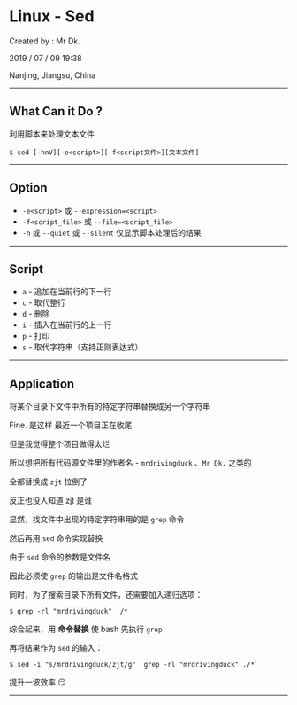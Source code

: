# Linux - Sed

Created by : Mr Dk.

2019 / 07 / 09 19:38

Nanjing, Jiangsu, China

---

## What Can it Do ?

利用脚本来处理文本文件

```console
$ sed [-hnV][-e<script>][-f<script文件>][文本文件]
```

---

## Option

* `-e<script>` 或 `--expression=<script>`
* `-f<script_file>` 或 `--file=<script_file>`
* `-n` 或 `--quiet` 或 `--silent` 仅显示脚本处理后的结果

---

## Script

* `a` - 追加在当前行的下一行
* `c` - 取代整行
* `d` - 删除
* `i` - 插入在当前行的上一行
* `p` - 打印
* `s` - 取代字符串（支持正则表达式）

---

## Application

将某个目录下文件中所有的特定字符串替换成另一个字符串

Fine. 是这样 最近一个项目正在收尾

但是我觉得整个项目做得太烂

所以想把所有代码源文件里的作者名 - `mrdrivingduck` 、`Mr Dk.` 之类的

全都替换成 `zjt` 拉倒了

反正也没人知道 zjt 是谁

显然，找文件中出现的特定字符串用的是 `grep` 命令

然后再用 `sed` 命令实现替换

由于 `sed` 命令的参数是文件名

因此必须使 `grep` 的输出是文件名格式

同时，为了搜索目录下所有文件，还需要加入递归选项：

```console
$ grep -rl "mrdrivingduck" ./*
```

综合起来，用 **命令替换** 使 bash 先执行 `grep`

再将结果作为 `sed` 的输入：

```console
$ sed -i "s/mrdrivingduck/zjt/g" `grep -rl "mrdrivingduck" ./*`
```

提升一波效率 😏

---

